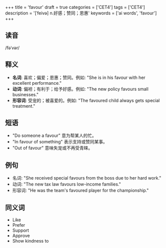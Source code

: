 +++
title = 'favour'
draft = true
categories = ['CET4']
tags = ['CET4']
description = '[ˈfeivə] n.好感；赞同；恩惠'
keywords = ['ai words', 'favour']
+++

## 读音
/fəˈvər/

## 释义
- **名词**: 喜欢；偏爱；恩惠；赞同。例如: "She is in his favour with her excellent performance."
- **动词**: 偏袒；有利于；给予好感。例如: "The new policy favours small businesses."
- **形容词**: 受宠的；被喜爱的。例如: "The favoured child always gets special treatment."

## 短语
- "Do someone a favour" 意为帮某人的忙。
- "In favour of something" 表示支持或赞同某事。
- "Out of favour" 意味失宠或不再受青睐。

## 例句
- 名词: "She received special favours from the boss due to her hard work."
- 动词: "The new tax law favours low-income families."
- 形容词: "He was the team's favoured player for the championship."

## 同义词
- Like
- Prefer
- Support
- Approve
- Show kindness to
